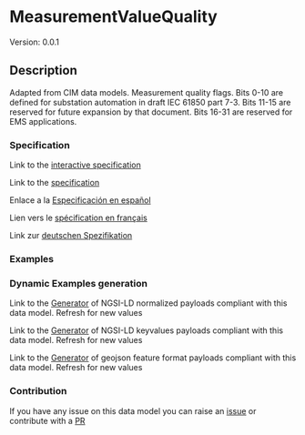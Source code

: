 # MeasurementValueQuality
Version: 0.0.1

## Description 

Adapted from CIM data models. Measurement quality flags. Bits 0-10 are defined for substation automation in draft IEC 61850 part 7-3. Bits 11-15 are reserved for future expansion by that document. Bits 16-31 are reserved for EMS applications.
### Specification

Link to the [interactive specification](https://swagger.lab.fiware.org/?url=https://smart-data-models.github.io/dataModel.EnergyCIM/MeasurementValueQuality/swagger.yaml)

Link to the [specification](https://github.com/smart-data-models/dataModel.EnergyCIM/blob/master/MeasurementValueQuality/doc/spec.md)

Enlace a la [Especificación en español](https://github.com/smart-data-models/dataModel.EnergyCIM/blob/master/MeasurementValueQuality/doc/spec_ES.md)

Lien vers le [spécification en français](https://github.com/smart-data-models/dataModel.EnergyCIM/blob/master/MeasurementValueQuality/doc/spec_FR.md)

Link zur [deutschen Spezifikation](https://github.com/smart-data-models/dataModel.EnergyCIM/blob/master/MeasurementValueQuality/doc/spec_DE.md)
### Examples
### Dynamic Examples generation

Link to the [Generator](https://smartdatamodels.org/extra/ngsi-ld_generator.php?schemaUrl=https://raw.githubusercontent.com/smart-data-models/dataModel.EnergyCIM/master/MeasurementValueQuality/schema.json&email=info@smartdatamodels.org) of NGSI-LD normalized payloads compliant with this data model. Refresh for new values

Link to the [Generator](https://smartdatamodels.org/extra/ngsi-ld_generator_keyvalues.php?schemaUrl=https://raw.githubusercontent.com/smart-data-models/dataModel.EnergyCIM/master/MeasurementValueQuality/schema.json&email=info@smartdatamodels.org) of NGSI-LD keyvalues payloads compliant with this data model. Refresh for new values

Link to the [Generator](https://smartdatamodels.org/extra/geojson_features_generator.php?schemaUrl=https://raw.githubusercontent.com/smart-data-models/dataModel.EnergyCIM/master/MeasurementValueQuality/schema.json&email=info@smartdatamodels.org) of geojson feature format payloads compliant with this data model. Refresh for new values
### Contribution

 If you have any issue on this data model you can raise an [issue](https://github.com/smart-data-models/dataModel.EnergyCIM/issues)  or contribute with a [PR](https://github.com/smart-data-models/dataModel.EnergyCIM/pulls)